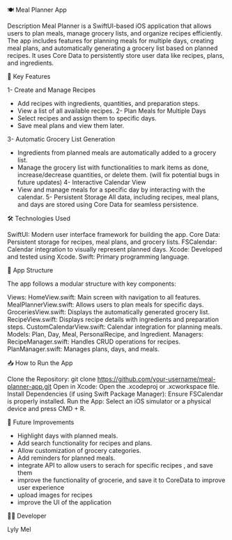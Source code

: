 🍽️ Meal Planner App

Description
Meal Planner is a SwiftUI-based iOS application that allows users to plan meals, manage grocery lists, and organize recipes efficiently. The app includes features for planning meals for multiple days, creating meal plans, and automatically generating a grocery list based on planned recipes. It uses Core Data to persistently store user data like recipes, plans, and ingredients.

🚀 Key Features

1- Create and Manage Recipes
  - Add recipes with ingredients, quantities, and preparation steps.
  - View a list of all available recipes.
2- Plan Meals for Multiple Days
  - Select recipes and assign them to specific days.
  - Save meal plans and view them later.

3- Automatic Grocery List Generation
  - Ingredients from planned meals are automatically added to a grocery list.
  - Manage the grocery list with functionalities to mark items as done, increase/decrease quantities, or delete them. (will fix potential bugs in future updates)
4- Interactive Calendar View
  - View and manage meals for a specific day by interacting with the calendar.
5- Persistent Storage
All data, including recipes, meal plans, and days are stored using Core Data for seamless persistence.

🛠️ Technologies Used

SwiftUI: Modern user interface framework for building the app.
Core Data: Persistent storage for recipes, meal plans, and grocery lists.
FSCalendar: Calendar integration to visually represent planned days.
Xcode: Developed and tested using Xcode.
Swift: Primary programming language.

📂 App Structure

The app follows a modular structure with key components:

Views: 
  HomeView.swift: Main screen with navigation to all features.
  MealPlannerView.swift: Allows users to plan meals for specific days.
  GroceriesView.swift: Displays the automatically generated grocery list.
  RecipeView.swift: Displays recipe details with ingredients and preparation steps.
  CustomCalendarView.swift: Calendar integration for planning meals.
Models: 
  Plan, Day, Meal, PersonalRecipe, and Ingredient.
Managers: 
  RecipeManager.swift: Handles CRUD operations for recipes.
  PlanManager.swift: Manages plans, days, and meals.
  
📥 How to Run the App

Clone the Repository:
git clone https://github.com/your-username/meal-planner-app.git
Open in Xcode:
Open the .xcodeproj or .xcworkspace file.
Install Dependencies (if using Swift Package Manager):
Ensure FSCalendar is properly installed.
Run the App:
Select an iOS simulator or a physical device and press CMD + R.

📝 Future Improvements

  - Highlight days with planned meals.
  - Add search functionality for recipes and plans.
  - Allow customization of grocery categories.
  - Add reminders for planned meals.
  - integrate API to allow users to serach for specific recipes , and save them
  - improve the functionality of grocerie, and save it to CoreData to improve user experience
  - upload images for recipes
  - improve the UI of the application
  
🧑‍💻 Developer

Lyly Mel

